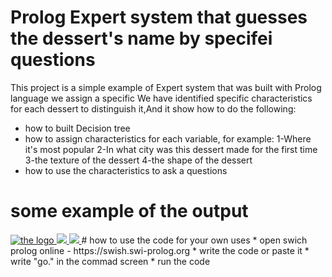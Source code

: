 # Prolog Expert system that guesses the dessert's name by specifei questions

This project is a simple example of Expert system that was built with Prolog language we assign a specific We have identified 
specific characteristics for each dessert to distinguish it,And it show how to do the following:
* how to built Decision tree
* how to assign characteristics for each variable, for example:
  1-Where it's most popular
  2-In what city was this dessert made for the first time
  3-the texture of the dessert
  4-the shape of the dessert
* how to use the characteristics to ask a questions
# some example of the output
 <a href="#" class="logo">
      <img src="images/logofivecare.png" alt="the logo ">
     </a>
    <a href="https://mrkzgulfup.com/do.php?img=4481" target="_blanck">
      <img src="https://mrkzgulfup.com/do.php?img=4481">
      </a>
     <a href="https://mrkzgulfup.com/do.php?img=4482" target="_blanck">
      <img src="https://mrkzgulfup.com/do.php?img=4482">
      </a> 
# how to use the code for your own uses
* open swich prolog online - https://swish.swi-prolog.org
* write the code or paste it
* write "go." in the commad screen
* run the code


